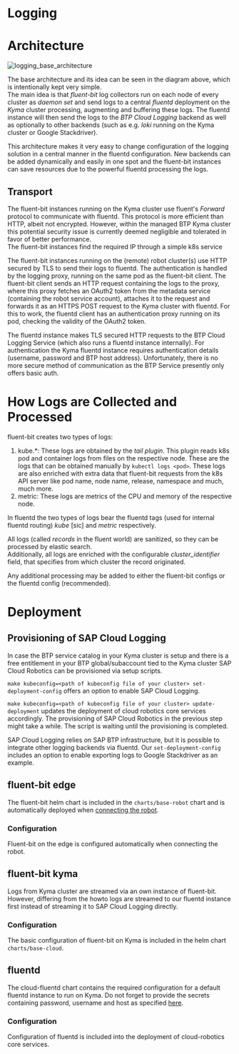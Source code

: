 # Logging

# Architecture

![logging_base_architecture](logging_arch.svg)

The base architecture and its idea can be seen in the diagram above,
which is intentionally kept very simple.  
The main idea is that _fluent-bit_ log collectors run on each node of every cluster as _daemon set_ 
and send logs to a central _fluentd_ deployment on the _Kyma_ cluster processing, augmenting and buffering these logs. 
The fluentd instance will then send the logs to the _BTP Cloud Logging_ backend as well as optionally to other backends
(such as e.g. _loki_ running on the Kyma cluster or Google Stackdriver).  

This architecture makes it very easy to change configuration of the logging solution in a central manner in the fluentd configuration.
New backends can be added dynamically and easily in one spot and the fluent-bit instances can save resources
due to the powerful fluentd processing the logs. 

## Transport

The fluent-bit instances running on the Kyma cluster use fluent's _Forward_ protocol to communicate with fluentd.
This protocol is more efficient than HTTP, albeit not encrypted. However, within the managed BTP Kyma cluster 
this potential security issue is currently deemed negligible and tolerated in favor of better performance.  
The fluent-bit instances find the required IP through a simple k8s service

The fluent-bit instances running on the (remote) robot cluster(s) use HTTP secured by TLS to send their 
logs to fluentd. The authentication is handled by the logging proxy, running on the same pod as the fluent-bit client.
The fluent-bit client sends an HTTP request containing the logs to the proxy, where this proxy fetches an OAuth2 token
from the metadata service (containing the robot service account), attaches it to the request and forwards it as an HTTPS 
POST request to the Kyma cluster with fluentd. 
For this to work, the fluentd client has an authentication proxy running on its pod, checking the validity of the OAuth2 token.

The fluentd instance makes TLS secured HTTP requests to the BTP Cloud Logging Service (which also runs a fluentd instance internally).
For authentication the Kyma fluentd instance requires authentication details (username, password and BTP host address).
Unfortunately, there is no more secure method of communication as the BTP Service presently only offers basic auth.

# How Logs are Collected and Processed

fluent-bit creates two types of logs: 
1. kube.*: These logs are obtained by the _tail plugin_. This plugin reads k8s pod and container logs 
from files on the respective node. These are the logs that can be obtained manually by `kubectl logs <pod>`.
These logs are also enriched with extra data that fluent-bit requests from the k8s API server like pod name,
node name, release, namespace and much, much more.  
2. metric: These logs are metrics of the CPU and memory of the respective node.  

In fluentd the two types of logs bear the fluentd tags (used for internal fluentd routing) _kube_ [sic] and _metric_ respectively.

All logs (called _records_ in the fluent world) are sanitized, so they can be processed by elastic search.  
Additionally, all logs are enriched with the configurable _cluster_identifier_ field, that specifies from which cluster the record originated.

Any additional processing may be added to either the fluent-bit configs or the fluentd config (recommended).

# Deployment 

## Provisioning of SAP Cloud Logging

In case the BTP service catalog in your Kyma cluster is setup and there is a free entitlement in your BTP global/subaccount tied to the Kyma cluster
SAP Cloud Robotics can be provisioned via setup scripts.

`make kubeconfig=<path of kubeconfig file of your cluster> set-deployment-config` offers an option to enable SAP Cloud Logging.

`make kubeconfig=<path of kubeconfig file of your cluster> update-deployment` updates the deployment of cloud robotics core services accordingly.
The provisioning of SAP Cloud Robotics in the previous step might take a while. The script is waiting until the provisioning is completed.

SAP Cloud Logging relies on SAP BTP infrastructure, but it is possible to integrate other logging backends via fluentd. Our `set-deployment-config` includes an option to enable exporting logs to Google Stackdriver as an example. 

## fluent-bit edge

The fluent-bit helm chart is included in the `charts/base-robot` chart and is automatically deployed when [connecting the robot](../how-to/connecting-robot.md).  

### Configuration

Fluent-bit on the edge is configured automatically when connecting the robot.

## fluent-bit kyma

Logs from Kyma cluster are streamed via an own instance of fluent-bit. 
However, differing from the howto logs are streamed to our fluentd instance first instead of streaming it to SAP Cloud Logging directly. 

### Configuration

The basic configuration of fluent-bit on Kyma is included in the helm chart `charts/base-cloud`.

## fluentd

The cloud-fluentd chart contains the required configuration for a default fluentd instance to run on Kyma. 
Do not forget to provide the secrets containing password, username and host as specified [here](#transport).

### Configuration

Configuration of fluentd is included into the deployment of cloud-robotics core services.
